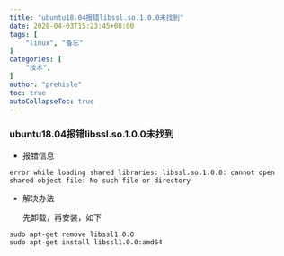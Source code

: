 ```yaml
---
title: "ubuntu18.04报错libssl.so.1.0.0未找到"
date: 2020-04-03T15:23:45+08:00
tags: [
    "linux", "备忘"
]
categories: [
    "技术",
]
author: "prehisle"
toc: true
autoCollapseToc: true
---
```




### ubuntu18.04报错libssl.so.1.0.0未找到

* 报错信息

```
error while loading shared libraries: libssl.so.1.0.0: cannot open shared object file: No such file or directory
```

* 解决办法

  先卸载，再安装，如下

```
sudo apt-get remove libssl1.0.0
sudo apt-get install libssl1.0.0:amd64  
```

